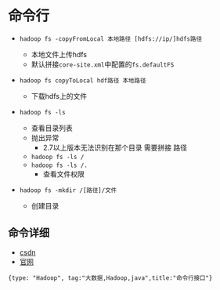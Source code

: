 # 命令行

- `hadoop fs -copyFromLocal 本地路径 [hdfs://ip/]hdfs路径`
  - 本地文件上传hdfs
  - 默认拼接`core-site.xml`中配置的`fs.defaultFS`

- `hadoop fs copyToLocal hdf路径 本地路径`
  - 下载hdfs上的文件

- `hadoop fs -ls`
  - 查看目录列表
  - 抛出异常
    - 2.7以上版本无法识别在那个目录 需要拼接 路径
  - `hadoop fs -ls /`
  - `hadoop fs -ls /.`
    - 查看文件权限

- `hadoop fs -mkdir /[路径]/文件`
  - 创建目录


## 命令详细
- [csdn](https://www.cnblogs.com/MrFee/p/4683953.html)
- [官网](http://hadoop.apache.org/docs/r2.9.0/hadoop-project-dist/hadoop-common/FileSystemShell.html
)

```blog
{type: "Hadoop", tag:"大数据,Hadoop,java",title:"命令行接口"}
```
